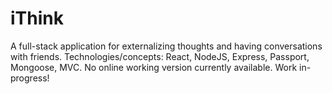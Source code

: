 # iThink
A full-stack application for externalizing thoughts and having conversations with friends. Technologies/concepts: React, NodeJS, Express, Passport, Mongoose, MVC.
No online working version currently available. Work in-progress!
